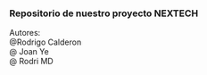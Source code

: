 ### Repositorio de nuestro proyecto NEXTECH

Autores:
<br> @Rodrigo Calderon
<br>@ Joan Ye
<br>@ Rodri MD
